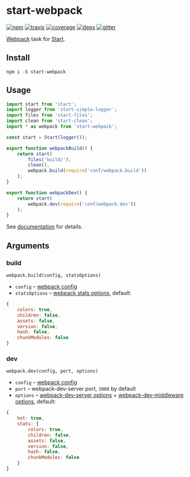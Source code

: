 # start-webpack

[![npm](https://img.shields.io/npm/v/start-webpack.svg?style=flat-square)](https://www.npmjs.com/package/start-webpack)
[![travis](http://img.shields.io/travis/start-runner/webpack.svg?style=flat-square)](https://travis-ci.org/start-runner/webpack)
[![coverage](https://img.shields.io/codecov/c/github/start-runner/webpack.svg?style=flat-square)](https://codecov.io/github/start-runner/webpack)
[![deps](https://img.shields.io/gemnasium/start-runner/webpack.svg?style=flat-square)](https://gemnasium.com/start-runner/webpack)
[![gitter](https://img.shields.io/badge/gitter-join_chat_%E2%86%92-00d06f.svg?style=flat-square)](https://gitter.im/start-runner/start)

[Webpack](https://webpack.github.io/) task for [Start](https://github.com/start-runner/start).

## Install

```
npm i -S start-webpack
```

## Usage

```js
import start from 'start';
import logger from 'start-simple-logger';
import files from 'start-files';
import clean from 'start-clean';
import * as webpack from 'start-webpack';

const start = Start(logger());

export function webpackBuild() {
    return start(
        files('build/'),
        clean(),
        webpack.build(require('conf/webpack.build'))
    );
}

export function webpackDev() {
    return start(
        webpack.dev(require('conf/webpack.dev'))
    );
}
```

See [documentation](https://github.com/start-runner/start#readme) for details.

## Arguments

### build

`webpack.build(config, statsOptions)`

* `config` – [webpack config](https://webpack.github.io/docs/configuration.html)
* `statsOptions` – [webpack stats options](https://webpack.github.io/docs/node.js-api.html#stats), default:

```js
{
    colors: true,
    children: false,
    assets: false,
    version: false,
    hash: false,
    chunkModules: false
}
```

### dev

`webpack.dev(config, port, options)`

* `config` – [webpack config](https://webpack.github.io/docs/configuration.html)
* `port` – webpack-dev-server port, `3000` by default
* `options` – [webpack-dev-server options](https://webpack.github.io/docs/webpack-dev-server.html#api) + [webpack-dev-middleware options](https://webpack.github.io/docs/webpack-dev-middleware.html), default:

```js
{
    hot: true,
    stats: {
        colors: true,
        children: false,
        assets: false,
        version: false,
        hash: false,
        chunkModules: false
    }
}
```
